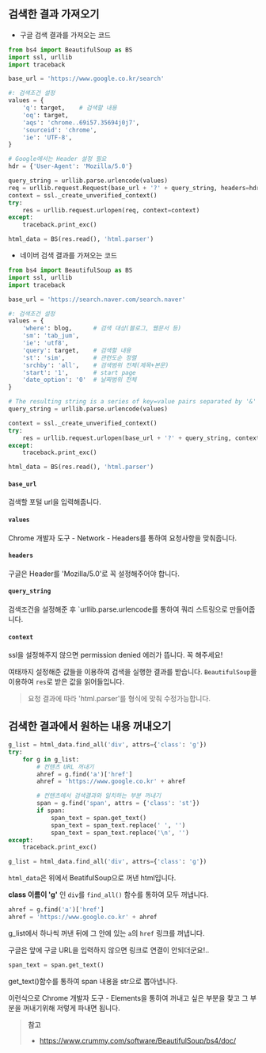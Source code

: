 ## 검색한 결과 가져오기
- 구글 검색 결과를 가져오는 코드
```python
from bs4 import BeautifulSoup as BS
import ssl, urllib
import traceback

base_url = 'https://www.google.co.kr/search'

#: 검색조건 설정
values = {
    'q': target,    # 검색할 내용
    'oq': target,
    'aqs': 'chrome..69i57.35694j0j7',
    'sourceid': 'chrome',
    'ie': 'UTF-8',
}

# Google에서는 Header 설정 필요
hdr = {'User-Agent': 'Mozilla/5.0'}

query_string = urllib.parse.urlencode(values)
req = urllib.request.Request(base_url + '?' + query_string, headers=hdr)
context = ssl._create_unverified_context()
try:
    res = urllib.request.urlopen(req, context=context)
except:
    traceback.print_exc()

html_data = BS(res.read(), 'html.parser')
```


- 네이버 검색 결과를 가져오는 코드
```python
from bs4 import BeautifulSoup as BS
import ssl, urllib
import traceback

base_url = 'https://search.naver.com/search.naver'

#: 검색조건 설정
values = {
    'where': blog,      # 검색 대상(블로그, 웹문서 등)
    'sm': 'tab_jum',
    'ie': 'utf8',
    'query': target,    # 검색할 내용
    'st': 'sim',        # 관련도순 정렬
    'srchby': 'all',    # 검색범위 전체(제목+본문)
    'start': '1',       # start page
    'date_option': '0'  # 날짜범위 전체
}

# The resulting string is a series of key=value pairs separated by '&' characters
query_string = urllib.parse.urlencode(values)

context = ssl._create_unverified_context()
try:
    res = urllib.request.urlopen(base_url + '?' + query_string, context=context)
except:
    traceback.print_exc()

html_data = BS(res.read(), 'html.parser')
```


#### `base_url`
검색할 포털 url을 입력해줍니다.


#### `values`
Chrome 개발자 도구 - Network - Headers를 통하여 요청사항을 맞춰줍니다.


#### `headers`
구글은 Header를 'Mozilla/5.0'로 꼭 설정해주어야 합니다.


#### `query_string`
검색조건을 설정해준 후 `urllib.parse.urlencode를 통하여 쿼리 스트링으로 만들어줍니다.


#### `context`
ssl을 설정해주지 않으면 permission denied 에러가 뜹니다. 꼭 해주세요!


여태까지 설정해준 값들을 이용하여 검색을 실행한 결과를 받습니다.
`BeautifulSoup`을 이용하여 `res`로 받은 값을 읽어들입니다.

> 요청 결과에 따라 'html.parser'를 형식에 맞춰 수정가능합니다.



## 검색한 결과에서 원하는 내용 꺼내오기

```python
g_list = html_data.find_all('div', attrs={'class': 'g'})
try:
    for g in g_list:
        # 컨텐츠 URL 꺼내기
        ahref = g.find('a')['href']
        ahref = 'https://www.google.co.kr' + ahref

        # 컨텐츠에서 검색결과와 일치하는 부분 꺼내기
        span = g.find('span', attrs = {'class': 'st'})
        if span:
            span_text = span.get_text()
            span_text = span_text.replace(' ', '')
            span_text = span_text.replace('\n', '')
except:
    traceback.print_exc()
```



```python
g_list = html_data.find_all('div', attrs={'class': 'g'})
```

`html_data`은 위에서 BeatifulSoup으로 꺼낸 html입니다.

__class 이름이 'g'__ 인 `div`를 `find_all()` 함수를 통하여 모두 꺼냅니다.


```python
ahref = g.find('a')['href']
ahref = 'https://www.google.co.kr' + ahref
```
g_list에서 하나씩 꺼낸 뒤에
그 안에 있는 `a`의 `href` 링크를 꺼냅니다.

구글은 앞에 구글 URL을 입력하지 않으면 링크로 연결이 안되더군요!..


```python
span_text = span.get_text()
```
get_text()함수를 통하여 span 내용을 str으로 뽑아냅니다.


이런식으로 Chrome 개발자 도구 - Elements을 통하여 꺼내고 싶은 부분을 찾고
그 부분을 꺼내기위해 저렇게 파내면 됩니다.



> **참고**
>
> - https://www.crummy.com/software/BeautifulSoup/bs4/doc/
>
>